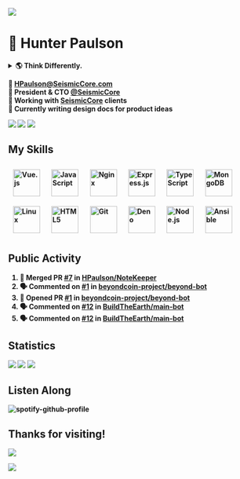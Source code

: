 ![](https://cdn.seismiccore.com/awl.jpg)

# 👋 Hunter Paulson  
<details>
<summary> <b>🌎 Think Differently.<b></summary>
<br>
<a href="http://www.youtube.com/watch?v=cpzvwkR1RYU"><img src="https://cdn.seismiccore.com/TGO.jpg"></a>
</details>

📧 **[HPaulson@SeismicCore.com](mailto:hpaulson@SeismicCore.com)**  
💼 President & CTO **[@SeismicCore](https://github.com/SeismicCore)**  
🤝 Working with **[SeismicCore](https://SeismicCore.com)** clients  
🔭 Currently writing design docs for product ideas

<p align="left">
  <img src="https://img.shields.io/badge/System-Ubuntu%2020.04-informational?style=flat&logo=linux&style=for-the-badge" />
  <img src="https://img.shields.io/badge/Editor-VSCode-informational?style=flat&logo=visual-studio-code&style=for-the-badge&logoColor=blue" />
  <img src="https://komarev.com/ghpvc/?username=hpaulson&label=Visitors&style=flat" />
</p>

## My Skills
<p align="left">  
<img align="center" style="margin: 10px" src="https://profilinator.rishav.dev/skills-assets/vuejs-original-wordmark.svg" alt="Vue.js" height="55" />      
<img align="center" style="margin: 10px" src="https://profilinator.rishav.dev/skills-assets/javascript-original.svg" alt="JavaScript" height="55" />    
<img align="center" style="margin: 10px" src="https://profilinator.rishav.dev/skills-assets/nginx-original.svg" alt="Nginx" height="55" />  
<img align="center" style="margin: 10px" src="https://profilinator.rishav.dev/skills-assets/express-original-wordmark.svg" alt="Express.js" height="55" />  
<img align="center" style="margin: 10px" src="https://profilinator.rishav.dev/skills-assets/typescript-original.svg" alt="TypeScript" height="55" />  
<img align="center" style="margin: 10px" src="https://profilinator.rishav.dev/skills-assets/mongodb-original-wordmark.svg" alt="MongoDB" height="55" /> 
<img align="center" style="margin: 10px" src="https://profilinator.rishav.dev/skills-assets/linux-original.svg" alt="Linux" height="55" />  
<img align="center" style="margin: 10px" src="https://profilinator.rishav.dev/skills-assets/html5-original-wordmark.svg" alt="HTML5" height="55" />  
<img align="center" style="margin: 10px" src="https://profilinator.rishav.dev/skills-assets/git-scm-icon.svg" alt="Git" height="55" />  
<img align="center" style="margin: 10px" src="https://profilinator.rishav.dev/skills-assets/deno.svg" alt="Deno" height="55" />  
<img align="center" style="margin: 10px" src="https://profilinator.rishav.dev/skills-assets/nodejs-original-wordmark.svg" alt="Node.js" height="55" />  
<img align="center" style="margin: 10px" src="https://profilinator.rishav.dev/skills-assets/ansible.png" alt="Ansible" height="55" />  
</p>  


## Public Activity
<!--START_SECTION:activity-->
1. 🎉 Merged PR [#7](https://github.com/HPaulson/NoteKeeper/pull/7) in [HPaulson/NoteKeeper](https://github.com/HPaulson/NoteKeeper)
2. 🗣 Commented on [#1](https://github.com/beyondcoin-project/beyond-bot/issues/1) in [beyondcoin-project/beyond-bot](https://github.com/beyondcoin-project/beyond-bot)
3. 💪 Opened PR [#1](https://github.com/beyondcoin-project/beyond-bot/pull/1) in [beyondcoin-project/beyond-bot](https://github.com/beyondcoin-project/beyond-bot)
4. 🗣 Commented on [#12](https://github.com/BuildTheEarth/main-bot/issues/12) in [BuildTheEarth/main-bot](https://github.com/BuildTheEarth/main-bot)
5. 🗣 Commented on [#12](https://github.com/BuildTheEarth/main-bot/issues/12) in [BuildTheEarth/main-bot](https://github.com/BuildTheEarth/main-bot)
<!--END_SECTION:activity-->

## Statistics
![](https://github-readme-stats.vercel.app/api?username=HPaulson&show_icons=true&count_private=true&hide_border=true?count_private=true&show_border=false&include_all_commits=true&theme=tokyonight)
![](https://api.hpaulson.smc.wtf/api/wakatime/?username=HPaulson&layout=compact&hide_border=true&theme=tokyonight)
![](https://github-readme-streak-stats.herokuapp.com/?user=hpaulson&theme=tokyonight&hide_border=true)


## Listen Along
![spotify-github-profile](https://spotify-github-profile.vercel.app/api/view?uid=ys0l6wuhmcwstj71cegoht8qy&cover_image=false&theme=default)

## Thanks for visiting!
![](https://cdn.seismiccore.com/7aA.gif)

![](https://hit.yhype.me/github/profile?user_id=47159695)
